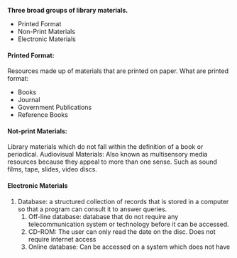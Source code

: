 **Three broad groups of library materials.**
- Printed Format
- Non-Print Materials
- Electronic Materials

#### Printed Format:
Resources made up of materials that are printed on paper.
What are printed format:
- Books
- Journal
- Government Publications
- Reference Books


#### Not-print Materials:
Library materials which do not fall within the definition of a book or periodical. 
	Audiovisual Materials: Also known as multisensory media resources because they appeal to more than one sense. Such as sound films, tape, slides, video discs. 


#### Electronic Materials

1. Database: a structured collection of records that is stored in a computer so that a program can consult it to answer queries.
	1. Off-line database: database that do not require any telecommunication system or technology before it can be accessed.
	2. CD-ROM: The user can only read the date on the disc. Does not require internet access
	3. Online database: Can be accessed on a system which does not have 